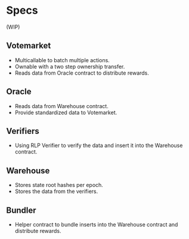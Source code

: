 # Specs

(WIP)

## Votemarket
* Multicallable to batch multiple actions.
* Ownable with a two step ownership transfer.
* Reads data from Oracle contract to distribute rewards.

## Oracle
* Reads data from Warehouse contract.
* Provide standardized data to Votemarket.

## Verifiers
* Using RLP Verifier to verify the data and insert it into the Warehouse contract.

## Warehouse
* Stores state root hashes per epoch.
* Stores the data from the verifiers.

## Bundler
* Helper contract to bundle inserts into the Warehouse contract and distribute rewards.
